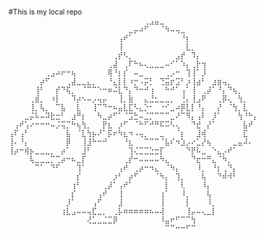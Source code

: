 #This is my local repo
⠀⠀⠀⠀⠀⠀⠀⠀⠀⠀⠀⠀⠀⠀⠀⠀⠀⠀⠀⠀⠀⠀⠀⠀⠀⠀⢀⣠⣤⣀⠀⠀⠀⠀⠀⠀⠀⠀⠀⠀⠀⠀⠀⠀⠀⠀⠀⠀
⠀⠀⠀⠀⠀⠀⠀⠀⠀⠀⠀⠀⠀⠀⠀⠀⠀⠀⠀⠀⠀⠀⠀⣀⡤⠴⠋⠀⠀⠈⠳⠤⢤⣀⠀⠀⠀⠀⠀⠀⠀⠀⠀⠀⠀⠀⠀⠀
⠀⠀⠀⠀⠀⠀⠀⠀⠀⠀⠀⠀⠀⠀⠀⠀⠀⠀⠀⠀⠀⢠⠞⠁⠀⠀⠀⠀⠀⠀⠀⠀⠀⠘⡆⠀⠀⠀⠀⠀⠀⠀⠀⠀⠀⠀⠀⠀
⠀⠀⠀⠀⠀⠀⠀⠀⠀⠀⠀⠀⠀⠀⠀⠀⠀⠀⠀⠀⠀⢸⠀⠀⠀⠀⠀⠀⠀⠀⠀⠀⠀⠀⣇⡀⠀⠀⠀⠀⠀⠀⠀⠀⠀⠀⠀⠀
⠀⠀⠀⠀⠀⠀⠀⠀⠀⠀⠀⠀⠀⠀⠀⠀⠀⠀⠀⠀⢀⡞⠣⡀⠀⠀⠀⠀⠀⠀⠀⠀⣠⡞⠀⠹⡄⠀⠀⠀⠀⠀⠀⠀⠀⠀⠀⠀
⠀⠀⠀⠀⠀⠀⠀⠀⠀⠀⠀⠀⠀⠀⠀⠀⠀⠀⠀⢀⣼⠀⢀⠏⠓⠦⢄⣀⣀⣀⠤⠊⠁⠱⡄⢀⡗⢲⠀⠀⠀⠀⠀⠀⠀⠀⠀⠀
⠀⠀⠀⠀⠀⠀⠀⢀⣠⠴⠖⠒⢦⠀⠀⠀⠀⠀⠀⢿⠘⡆⡎⠀⠤⣀⠀⠀⠀⠀⢀⡠⠒⠀⢹⢸⠁⡸⠀⠀⠀⠀⠀⠀⠀⠀⠀⠀
⠀⠀⠀⠀⠀⠀⡴⠋⠀⠀⠀⢀⣼⣀⣀⣄⡀⠀⠀⠘⣄⡇⡇⠰⡒⠠⡭⡃⠀⢙⣭⡖⣩⠃⡰⢸⣴⠃⠀⣰⣶⢤⡀⠀⠀⠀⠀⠀
⠀⠀⠀⠀⠀⢸⠃⠀⠀⡞⠙⢯⡀⠀⠈⠉⠉⠑⠒⠶⠬⣇⠙⡄⠙⠒⠚⢰⠀⠀⠓⠚⠁⢠⠁⢸⠀⢀⡼⠁⠘⡄⠙⢦⡀⠀⠀⠀
⠀⠀⠀⠀⢀⣾⡀⠀⠰⡇⠀⠀⠹⡴⠢⠤⡠⢤⡤⠀⠀⢸⡀⣷⠀⠀⣄⣘⣂⣀⣀⡀⠀⢘⡄⢸⣠⠟⠀⠀⢀⡿⢄⠀⢳⡀⠀⠀
⠀⠀⠀⠀⢸⡀⢧⡀⠀⠉⣧⠀⠀⣇⠀⠀⢸⠉⠙⠒⠦⣤⣇⣏⠣⣄⡑⠂⠀⠐⠊⣀⠴⡿⣇⡇⠘⡄⠀⠀⡜⠀⠈⢳⡀⣇⠀⠀
⠀⠀⠀⣀⡬⠧⠤⠽⣗⣒⠃⠀⣰⠛⡆⠀⠀⠳⣀⡴⠋⠁⠈⣩⣓⠤⣈⡉⠉⠉⠉⣀⠜⠉⠻⡄⢠⠇⠀⡸⠁⠀⠀⠀⢳⠘⠓⡄
⠀⢠⠞⢡⠔⠒⠒⠒⠤⡨⢭⡉⠓⢦⢳⡀⠀⠀⡟⣆⠀⡰⠋⠀⠈⠓⠋⠚⠛⠯⠭⠣⢄⠀⠀⠙⣞⠀⡜⠁⠀⠀⠀⠀⠀⣧⠞⠀
⢠⠏⢠⠃⠀⠀⠀⠀⠀⠀⠀⣧⠀⠈⣇⢳⡦⠜⠁⡯⠖⠳⣆⠲⠠⢤⡀⠀⠀⣀⠀⠀⠈⡆⠀⠀⣸⢾⠀⠀⠀⠀⠀⠀⠀⣏⠀⠀
⢸⠄⠘⡄⠀⠀⠀⠀⠀⠀⠀⡿⠀⠀⢸⣸⠓⠒⠚⠀⠀⠀⠘⣆⠀⠀⠉⠉⠉⠈⣧⠎⠲⣱⡠⠔⣁⡜⢦⠀⠀⠀⠀⣀⣤⠼⠄⠀
⢸⡴⠒⢾⡦⣀⣀⣀⡀⠀⡴⠁⠀⠀⣸⠃⠀⠀⠀⠀⠀⠀⠀⢹⢌⣉⣉⣑⣒⡏⠀⠀⠀⠀⠙⡟⠧⣀⠀⠑⣄⡠⠞⠁⠀⠀⠀⠀
⠀⠀⠀⠀⢧⣀⣀⣀⡉⢉⡴⠒⠦⣀⡏⠀⠀⠀⠀⠀⠀⠀⢀⡞⠒⠤⠤⠤⠤⠳⣄⠀⠀⠀⠀⠙⣖⠒⠛⣄⠈⠳⡀⠀⠀⠀⠀⠀
⠀⠀⠀⠀⠀⠉⠁⠀⠙⠋⠀⠀⠀⢹⠁⠀⠀⠀⠀⠀⠀⢠⠞⠀⢀⡴⠒⠲⣄⠀⠈⠳⡄⠀⠀⠀⠸⡀⠀⠘⡆⢀⠙⡄⠀⠀⠀⠀
⠀⠀⠀⠀⠀⠀⠀⠀⠀⠀⠀⠀⠀⡎⠀⠀⠀⠀⠀⠀⡰⠃⠀⡴⠋⠀⠀⠀⠈⠳⡄⠀⢹⡀⠀⠀⠀⢧⠀⠀⠙⠾⠺⠃⠀⠀⠀⠀
⠀⠀⠀⠀⠀⠀⠀⠀⠀⠀⠀⠀⢰⠃⠀⠀⠀⠀⢀⡼⠁⢠⠞⠁⠀⠀⠀⠀⠀⠀⡇⠀⠀⢇⠀⠀⠀⠸⡄⠀⠀⠀⠀⠀⠀⠀⠀⠀
⠀⠀⠀⠀⠀⠀⠀⠀⠀⠀⠀⠀⡎⠀⠀⠀⠀⢠⠞⠀⠀⢸⠀⠀⠀⠀⠀⠀⠀⢰⠁⠀⠀⠸⡀⠀⠀⠀⢧⠀⠀⠀⠀⠀⠀⠀⠀⠀
⠀⠀⠀⠀⠀⠀⠀⠀⠀⠀⠀⡸⠁⠀⠀⠀⢠⠋⠀⠀⠀⣸⠀⠀⠀⠀⠀⠀⠀⢸⠀⠀⠀⠀⡇⠀⠀⠀⠸⡀⠀⠀⠀⠀⠀⠀⠀⠀
⠀⠀⠀⠀⠀⠀⠀⠀⠀⠀⢰⣇⣠⠤⠤⢤⣏⣀⡀⠀⢀⡧⠶⠶⠶⠶⠶⠦⠤⢼⠀⠀⠀⠀⢸⡤⠤⢄⣀⡇⠀⠀⠀⠀⠀⠀⠀⠀
⠀⠀⠀⠀⠀⠀⠀⠀⠀⠀⠀⠀⠀⠀⠀⢜⣁⣀⣈⣉⡿⠀⠀⠀⠀⠀⠀⠀⠀⠸⣤⠖⠋⠉⠉⢳⠀⠀⠀⠀⠀⠀⠀⠀⠀⠀⠀⠀
⠀⠀⠀⠀⠀⠀⠀⠀⠀⠀⠀⠀⠀⠀⠀⠀⠀⠀⠀⠀⠀⠀⠀⠀⠀⠀⠀⠀⠀⠀⠉⠉⠒⠒⠋⠉
⠀⠀⠀⠀⠀⠀⠀⠀⠀⠀